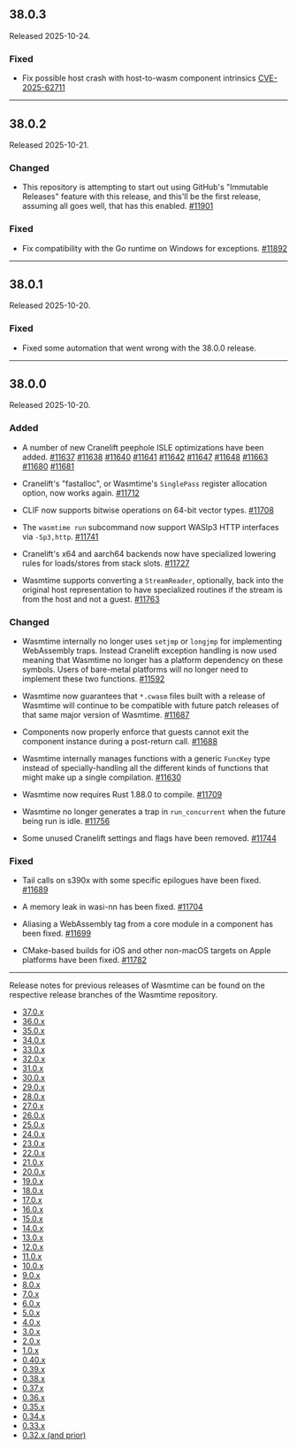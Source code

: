 ## 38.0.3

Released 2025-10-24.

### Fixed

* Fix possible host crash with host-to-wasm component intrinsics
  [CVE-2025-62711](https://github.com/bytecodealliance/wasmtime/security/advisories/GHSA-4h67-722j-5pmc)

--------------------------------------------------------------------------------

## 38.0.2

Released 2025-10-21.

### Changed

* This repository is attempting to start out using GitHub's "Immutable Releases"
  feature with this release, and this'll be the first release, assuming all goes
  well, that has this enabled.
  [#11901](https://github.com/bytecodealliance/wasmtime/pull/11901)

### Fixed

* Fix compatibility with the Go runtime on Windows for exceptions.
  [#11892](https://github.com/bytecodealliance/wasmtime/pull/11892)

--------------------------------------------------------------------------------

## 38.0.1

Released 2025-10-20.

### Fixed

* Fixed some automation that went wrong with the 38.0.0 release.

--------------------------------------------------------------------------------

## 38.0.0

Released 2025-10-20.

### Added

* A number of new Cranelift peephole ISLE optimizations have been added.
  [#11637](https://github.com/bytecodealliance/wasmtime/pull/11637)
  [#11638](https://github.com/bytecodealliance/wasmtime/pull/11638)
  [#11640](https://github.com/bytecodealliance/wasmtime/pull/11640)
  [#11641](https://github.com/bytecodealliance/wasmtime/pull/11641)
  [#11642](https://github.com/bytecodealliance/wasmtime/pull/11642)
  [#11647](https://github.com/bytecodealliance/wasmtime/pull/11647)
  [#11648](https://github.com/bytecodealliance/wasmtime/pull/11648)
  [#11663](https://github.com/bytecodealliance/wasmtime/pull/11663)
  [#11680](https://github.com/bytecodealliance/wasmtime/pull/11680)
  [#11681](https://github.com/bytecodealliance/wasmtime/pull/11681)

* Cranelift's "fastalloc", or Wasmtime's `SinglePass` register allocation
  option, now works again.
  [#11712](https://github.com/bytecodealliance/wasmtime/pull/11712)

* CLIF now supports bitwise operations on 64-bit vector types.
  [#11708](https://github.com/bytecodealliance/wasmtime/pull/11708)

* The `wasmtime run` subcommand now support WASIp3 HTTP interfaces via
  `-Sp3,http`.
  [#11741](https://github.com/bytecodealliance/wasmtime/pull/11741)

* Cranelift's x64 and aarch64 backends now have specialized lowering rules for
  loads/stores from stack slots.
  [#11727](https://github.com/bytecodealliance/wasmtime/pull/11727)

* Wasmtime supports converting a `StreamReader`, optionally, back into the
  original host representation to have specialized routines if the stream is
  from the host and not a guest.
  [#11763](https://github.com/bytecodealliance/wasmtime/pull/11763)

### Changed

* Wasmtime internally no longer uses `setjmp` or `longjmp` for implementing
  WebAssembly traps. Instead Cranelift exception handling is now used meaning
  that Wasmtime no longer has a platform dependency on these symbols. Users of
  bare-metal platforms will no longer need to implement these two functions.
  [#11592](https://github.com/bytecodealliance/wasmtime/pull/11592)

* Wasmtime now guarantees that `*.cwasm` files built with a release of Wasmtime
  will continue to be compatible with future patch releases of that same major
  version of Wasmtime.
  [#11687](https://github.com/bytecodealliance/wasmtime/pull/11687)

* Components now properly enforce that guests cannot exit the component instance
  during a post-return call.
  [#11688](https://github.com/bytecodealliance/wasmtime/pull/11688)

* Wasmtime internally manages functions with a generic `FuncKey` type instead of
  specially-handling all the different kinds of functions that might make up a
  single compilation.
  [#11630](https://github.com/bytecodealliance/wasmtime/pull/11630)

* Wasmtime now requires Rust 1.88.0 to compile.
  [#11709](https://github.com/bytecodealliance/wasmtime/pull/11709)

* Wasmtime no longer generates a trap in `run_concurrent` when the future being
  run is idle.
  [#11756](https://github.com/bytecodealliance/wasmtime/pull/11756)

* Some unused Cranelift settings and flags have been removed.
  [#11744](https://github.com/bytecodealliance/wasmtime/pull/11744)

### Fixed

* Tail calls on s390x with some specific epilogues have been fixed.
  [#11689](https://github.com/bytecodealliance/wasmtime/pull/11689)

* A memory leak in wasi-nn has been fixed.
  [#11704](https://github.com/bytecodealliance/wasmtime/pull/11704)

* Aliasing a WebAssembly tag from a core module in a component has been fixed.
  [#11699](https://github.com/bytecodealliance/wasmtime/pull/11699)

* CMake-based builds for iOS and other non-macOS targets on Apple platforms have
  been fixed.
  [#11782](https://github.com/bytecodealliance/wasmtime/pull/11782)

--------------------------------------------------------------------------------

Release notes for previous releases of Wasmtime can be found on the respective
release branches of the Wasmtime repository.

<!-- ARCHIVE_START -->
* [37.0.x](https://github.com/bytecodealliance/wasmtime/blob/release-37.0.0/RELEASES.md)
* [36.0.x](https://github.com/bytecodealliance/wasmtime/blob/release-36.0.0/RELEASES.md)
* [35.0.x](https://github.com/bytecodealliance/wasmtime/blob/release-35.0.0/RELEASES.md)
* [34.0.x](https://github.com/bytecodealliance/wasmtime/blob/release-34.0.0/RELEASES.md)
* [33.0.x](https://github.com/bytecodealliance/wasmtime/blob/release-33.0.0/RELEASES.md)
* [32.0.x](https://github.com/bytecodealliance/wasmtime/blob/release-32.0.0/RELEASES.md)
* [31.0.x](https://github.com/bytecodealliance/wasmtime/blob/release-31.0.0/RELEASES.md)
* [30.0.x](https://github.com/bytecodealliance/wasmtime/blob/release-30.0.0/RELEASES.md)
* [29.0.x](https://github.com/bytecodealliance/wasmtime/blob/release-29.0.0/RELEASES.md)
* [28.0.x](https://github.com/bytecodealliance/wasmtime/blob/release-28.0.0/RELEASES.md)
* [27.0.x](https://github.com/bytecodealliance/wasmtime/blob/release-27.0.0/RELEASES.md)
* [26.0.x](https://github.com/bytecodealliance/wasmtime/blob/release-26.0.0/RELEASES.md)
* [25.0.x](https://github.com/bytecodealliance/wasmtime/blob/release-25.0.0/RELEASES.md)
* [24.0.x](https://github.com/bytecodealliance/wasmtime/blob/release-24.0.0/RELEASES.md)
* [23.0.x](https://github.com/bytecodealliance/wasmtime/blob/release-23.0.0/RELEASES.md)
* [22.0.x](https://github.com/bytecodealliance/wasmtime/blob/release-22.0.0/RELEASES.md)
* [21.0.x](https://github.com/bytecodealliance/wasmtime/blob/release-21.0.0/RELEASES.md)
* [20.0.x](https://github.com/bytecodealliance/wasmtime/blob/release-20.0.0/RELEASES.md)
* [19.0.x](https://github.com/bytecodealliance/wasmtime/blob/release-19.0.0/RELEASES.md)
* [18.0.x](https://github.com/bytecodealliance/wasmtime/blob/release-18.0.0/RELEASES.md)
* [17.0.x](https://github.com/bytecodealliance/wasmtime/blob/release-17.0.0/RELEASES.md)
* [16.0.x](https://github.com/bytecodealliance/wasmtime/blob/release-16.0.0/RELEASES.md)
* [15.0.x](https://github.com/bytecodealliance/wasmtime/blob/release-15.0.0/RELEASES.md)
* [14.0.x](https://github.com/bytecodealliance/wasmtime/blob/release-14.0.0/RELEASES.md)
* [13.0.x](https://github.com/bytecodealliance/wasmtime/blob/release-13.0.0/RELEASES.md)
* [12.0.x](https://github.com/bytecodealliance/wasmtime/blob/release-12.0.0/RELEASES.md)
* [11.0.x](https://github.com/bytecodealliance/wasmtime/blob/release-11.0.0/RELEASES.md)
* [10.0.x](https://github.com/bytecodealliance/wasmtime/blob/release-10.0.0/RELEASES.md)
* [9.0.x](https://github.com/bytecodealliance/wasmtime/blob/release-9.0.0/RELEASES.md)
* [8.0.x](https://github.com/bytecodealliance/wasmtime/blob/release-8.0.0/RELEASES.md)
* [7.0.x](https://github.com/bytecodealliance/wasmtime/blob/release-7.0.0/RELEASES.md)
* [6.0.x](https://github.com/bytecodealliance/wasmtime/blob/release-6.0.0/RELEASES.md)
* [5.0.x](https://github.com/bytecodealliance/wasmtime/blob/release-5.0.0/RELEASES.md)
* [4.0.x](https://github.com/bytecodealliance/wasmtime/blob/release-4.0.0/RELEASES.md)
* [3.0.x](https://github.com/bytecodealliance/wasmtime/blob/release-3.0.0/RELEASES.md)
* [2.0.x](https://github.com/bytecodealliance/wasmtime/blob/release-2.0.0/RELEASES.md)
* [1.0.x](https://github.com/bytecodealliance/wasmtime/blob/release-1.0.0/RELEASES.md)
* [0.40.x](https://github.com/bytecodealliance/wasmtime/blob/release-0.40.0/RELEASES.md)
* [0.39.x](https://github.com/bytecodealliance/wasmtime/blob/release-0.39.0/RELEASES.md)
* [0.38.x](https://github.com/bytecodealliance/wasmtime/blob/release-0.38.0/RELEASES.md)
* [0.37.x](https://github.com/bytecodealliance/wasmtime/blob/release-0.37.0/RELEASES.md)
* [0.36.x](https://github.com/bytecodealliance/wasmtime/blob/release-0.36.0/RELEASES.md)
* [0.35.x](https://github.com/bytecodealliance/wasmtime/blob/release-0.35.0/RELEASES.md)
* [0.34.x](https://github.com/bytecodealliance/wasmtime/blob/release-0.34.0/RELEASES.md)
* [0.33.x](https://github.com/bytecodealliance/wasmtime/blob/release-0.33.0/RELEASES.md)
* [0.32.x (and prior)](https://github.com/bytecodealliance/wasmtime/blob/release-0.32.0/RELEASES.md)
